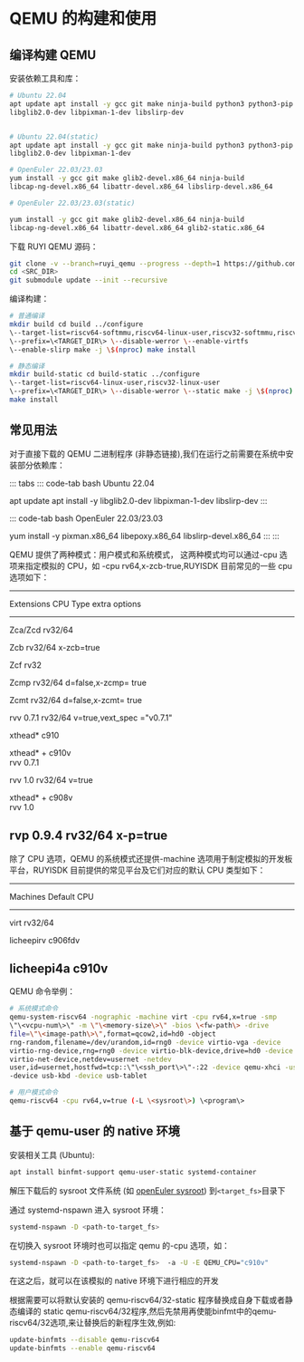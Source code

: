 # QEMU 的构建和使用

## 编译构建 QEMU

安装依赖工具和库：

```bash
# Ubuntu 22.04
apt update apt install -y gcc git make ninja-build python3 python3-pip
libglib2.0-dev libpixman-1-dev libslirp-dev


# Ubuntu 22.04(static)
apt update apt install -y gcc git make ninja-build python3 python3-pip
libglib2.0-dev libpixman-1-dev

# OpenEuler 22.03/23.03
yum install -y gcc git make glib2-devel.x86_64 ninja-build
libcap-ng-devel.x86_64 libattr-devel.x86_64 libslirp-devel.x86_64

# OpenEuler 22.03/23.03(static)

yum install -y gcc git make glib2-devel.x86_64 ninja-build
libcap-ng-devel.x86_64 libattr-devel.x86_64 glib2-static.x86_64
```

下载 RUYI QEMU 源码：

``` bash
git clone -v --branch=ruyi_qemu --progress --depth=1 https://github.com/plctlab/plct-qemu.git <SRC_DIR>
cd <SRC_DIR>
git submodule update --init --recursive
```

编译构建：

```bash
# 普通编译
mkdir build cd build ../configure
\--target-list=riscv64-softmmu,riscv64-linux-user,riscv32-softmmu,riscv32-linux-user
\--prefix=\<TARGET_DIR\> \--disable-werror \--enable-virtfs
\--enable-slirp make -j \$(nproc) make install

# 静态编译
mkdir build-static cd build-static ../configure
\--target-list=riscv64-linux-user,riscv32-linux-user
\--prefix=\<TARGET_DIR\> \--disable-werror \--static make -j \$(nproc)
make install
```

## 常见用法

对于直接下载的 QEMU 二进制程序 (非静态链接),我们在运行之前需要在系统中安装部分依赖库：

::: tabs
::: code-tab
bash Ubuntu 22.04

apt update apt install -y libglib2.0-dev libpixman-1-dev libslirp-dev
:::

::: code-tab
bash OpenEuler 22.03/23.03

yum install -y pixman.x86_64 libepoxy.x86_64 libslirp-devel.x86_64
:::
:::

QEMU 提供了两种模式：用户模式和系统模式，
这两种模式均可以通过-cpu 选项来指定模拟的 CPU，如 -cpu
rv64,x-zcb-true,RUYISDK 目前常见的一些 cpu 选项如下：

  -------------------------------------------
  Extensions   CPU Type    extra options
  ------------ ----------- ------------------
  Zca/Zcd      rv32/64     

  Zcb          rv32/64     x-zcb=true

  Zcf          rv32        

  Zcmp         rv32/64     d=false,x-zcmp=
                           true

  Zcmt         rv32/64     d=false,x-zcmt=
                           true

  rvv 0.7.1    rv32/64     v=true,vext_spec
                           =\"v0.7.1\"

  xthead\*     c910        

  xthead\* +   c910v       
  rvv 0.7.1                

  rvv 1.0      rv32/64     v=true

  xthead\* +   c908v       
  rvv 1.0                  

  rvp 0.9.4    rv32/64     x-p=true
  -------------------------------------------

除了 CPU 选项，QEMU 的系统模式还提供-machine 选项用于制定模拟的开发板平台，RUYISDK 目前提供的常见平台及它们对应的默认 CPU 类型如下：

  --------------------------
  Machines     Default CPU
  ------------ -------------
  virt         rv32/64

  licheepirv   c906fdv

  licheepi4a   c910v
  --------------------------

QEMU 命令举例：

```bash
# 系统模式命令
qemu-system-riscv64 -nographic -machine virt -cpu rv64,x=true -smp
\"\<vcpu-num\>\" -m \"\<memory-size\>\" -bios \<fw-path\> -drive
file=\"\<image-path\>\",format=qcow2,id=hd0 -object
rng-random,filename=/dev/urandom,id=rng0 -device virtio-vga -device
virtio-rng-device,rng=rng0 -device virtio-blk-device,drive=hd0 -device
virtio-net-device,netdev=usernet -netdev
user,id=usernet,hostfwd=tcp::\"\<ssh_port\>\"-:22 -device qemu-xhci -usb
-device usb-kbd -device usb-tablet

# 用户模式命令
qemu-riscv64 -cpu rv64,v=true (-L \<sysroot\>) \<program\>
```

## 基于 qemu-user 的 native 环境

安装相关工具 (Ubuntu):

``` bash
apt install binfmt-support qemu-user-static systemd-container
```

解压下载后的 sysroot 文件系统 (如 [openEuler
sysroot](https://repo.tarsier-infra.com:8080/ruyisdk/sdk/3/openeuler-23.03-sysroot.tar.gz)) 到`<target_fs>`目录下

通过 systemd-nspawn 进入 sysroot 环境：

``` bash
systemd-nspawn -D <path-to-target_fs>
```

在切换入 sysroot 环境时也可以指定 qemu 的-cpu 选项，如：

``` bash
systemd-nspawn -D <path-to-target_fs>  -a -U -E QEMU_CPU="c910v"
```

在这之后，就可以在该模拟的 native 环境下进行相应的开发

根据需要可以将默认安装的 qemu-riscv64/32-static 程序替换成自身下载或者静态编译的 static
qemu-riscv64/32程序,然后先禁用再使能binfmt中的qemu-riscv64/32选项,来让替换后的新程序生效,例如:

``` bash
update-binfmts --disable qemu-riscv64
update-binfmts --enable qemu-riscv64
```
